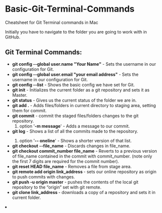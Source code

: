 # Basic-Git-Terminal-Commands
Cheatsheet for Git Terminal commands in Mac

Initially you have to navigate to the folder you are going to work with in GitHub.

<h2>Git Terminal Commands:</h2>
<ul>
  <li><strong>git config --global user.name "Your Name"</strong> - Sets the username in our configuration for Git.</li>
  <li><strong>git config --global user.email "your email address"</strong> - Sets the username in our configuration for Git.</li>
  <li><strong>git config --list</strong> - Shows the basic config we have set for Git.</li>
  
  <li><strong>git init</strong> - Initializes the current folder as a git repository and sets it as Master.</li>
  <li><strong>git status</strong> - Gives us the current status of the folder we are in.</li>
  
  <li><strong>git add .</strong> - Adds files/folders in current directory to staging area, setting them for commit. </li>
  <li><strong>git commit</strong> - commit the staged files/folders changes to the git repository.
      <ol>
        <li>option '<strong>-m message</strong>' - Adds a message to our commit. </li>
      </ol>
  </li>
  <li><strong>git log</strong> - Shows a list of all the commits made to the repository.</li>
      <ol>
        <li>option '<strong>-- oneline</strong>' - Shows a shorter version of that list.</li>
      </ol>
  </li>
  <li><strong>git checkout --file_name</strong> - Discards changes in file_name.</li>
  <li><strong>git checkout commit_number file_name</strong> - Reverts to a previous version of file_name contained in the commit with commit_number. (note only the first 7 digits are required for the commit number). </li>
  <li><strong>git reset HEAD file_name</strong> - Removes a file from stage area. </li>
  <li><strong>git remote add origin link_address </strong> - sets our online repository as origin to push commits with changes.</li>
  <li><strong>git push -u origin master</strong> - pushes the contents of the local git repository to the “origin” set with git remote.</li>
  <li><strong>git clone link_address </strong> - downloads a copy of a repository and sets it in current folder.</li>
</ul>
  <li><strong></strong> </li>
